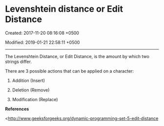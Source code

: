 # Levenshtein distance or Edit Distance

Created: 2017-11-20 08:16:08 +0500

Modified: 2019-01-21 22:58:11 +0500

---

The Levenshtein Distance, or Edit Distance, is the amount by which two strings differ.



There are 3 possible actions that can be applied on a character:

1.  Addition (Insert)

2.  Deletion (Remove)

3.  Modification (Replace)



**References**

<http://www.geeksforgeeks.org/dynamic-programming-set-5-edit-distance
